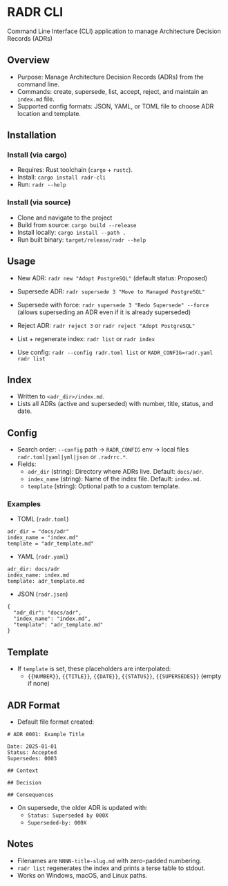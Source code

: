 # RADR CLI

Command Line Interface (CLI) application to manage Architecture Decision Records (ADRs)

## Overview

- Purpose: Manage Architecture Decision Records (ADRs) from the command line.
- Commands: create, supersede, list, accept, reject, and maintain an `index.md` file.
- Supported config formats: JSON, YAML, or TOML file to choose ADR location and template.

## Installation

### Install (via cargo)

- Requires: Rust toolchain (`cargo` + `rustc`).
- Install: `cargo install radr-cli`
- Run: `radr --help`

### Install (via source)

- Clone and navigate to the project
- Build from source: `cargo build --release`
- Install locally: `cargo install --path .`
- Run built binary: `target/release/radr --help`

## Usage

- New ADR: `radr new "Adopt PostgreSQL"` (default status: Proposed)
  
- Supersede ADR: `radr supersede 3 "Move to Managed PostgreSQL"`
- Supersede with force: `radr supersede 3 "Redo Supersede" --force` (allows superseding an ADR even if it is already superseded)
- Reject ADR: `radr reject 3` or `radr reject "Adopt PostgreSQL"`
- List + regenerate index: `radr list` or `radr index`
- Use config: `radr --config radr.toml list` or `RADR_CONFIG=radr.yaml radr list`

## Index

- Written to `<adr_dir>/index.md`.
- Lists all ADRs (active and superseded) with number, title, status, and date.

## Config

- Search order: `--config` path → `RADR_CONFIG` env → local files `radr.toml|yaml|yml|json` or `.radrrc.*`.
- Fields:
  - `adr_dir` (string): Directory where ADRs live. Default: `docs/adr`.
  - `index_name` (string): Name of the index file. Default: `index.md`.
  - `template` (string): Optional path to a custom template.

### Examples

- TOML (`radr.toml`)

```
adr_dir = "docs/adr"
index_name = "index.md"
template = "adr_template.md"
```

- YAML (`radr.yaml`)

```
adr_dir: docs/adr
index_name: index.md
template: adr_template.md
```

- JSON (`radr.json`)

```
{
  "adr_dir": "docs/adr",
  "index_name": "index.md",
  "template": "adr_template.md"
}
```

## Template

- If `template` is set, these placeholders are interpolated:
  - `{{NUMBER}}`, `{{TITLE}}`, `{{DATE}}`, `{{STATUS}}`, `{{SUPERSEDES}}` (empty if none)

## ADR Format

- Default file format created:

```
# ADR 0001: Example Title

Date: 2025-01-01
Status: Accepted
Supersedes: 0003

## Context

## Decision

## Consequences
```

- On supersede, the older ADR is updated with:
  - `Status: Superseded by 000X`
  - `Superseded-by: 000X`

## Notes

- Filenames are `NNNN-title-slug.md` with zero-padded numbering.
- `radr list` regenerates the index and prints a terse table to stdout.
- Works on Windows, macOS, and Linux paths.
